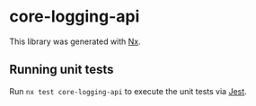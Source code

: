 # core-logging-api

This library was generated with [Nx](https://nx.dev).

## Running unit tests

Run `nx test core-logging-api` to execute the unit tests via [Jest](https://jestjs.io).
